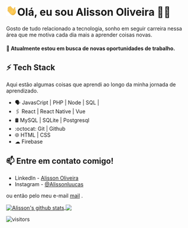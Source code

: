 
# <img src="https://raw.githubusercontent.com/ABSphreak/ABSphreak/master/gifs/Hi.gif" width="30px">Olá, eu sou Alisson Oliveira 👨‍💻

Gosto de tudo relacionado a tecnologia, sonho em seguir carreira nessa área que me motiva cada dia mais a aprender coisas novas.

#### 🔭 Atualmente estou em busca de novas oportunidades de trabalho.


## ⚡ Tech Stack

Aqui estão algumas coisas que aprendi ao longo da minha jornada de aprendizado.


* 🗣 JavasCript | PHP | Node | SQL | 
* 🖇️ React | React Native | Vue
* 🛢️ MySQL | SQLite | Postgresql
* :octocat: Git | Github
* 🌐 HTML | CSS
* ☁ Firebase

## 📫 Entre em contato comigo!
- LinkedIn - [Alisson Oliveira](https://in.linkedin.com/in/alisson-oliveira-a8b66a175)
- Instagram - [@Alissonluucas](https://www.instagram.com/alissonluucas)

 ou então pelo meu e-mail [mail](lucasoliveira.alisson@gmail.com) .

<a href="https://github.com/anuraghazra/github-readme-stats">
  <img align="center" src="https://github-readme-stats.anuraghazra1.vercel.app/api?username=alisson-lucas&show_icons=true&include_all_commits=true&theme=material-palenight" alt="Alisson's github stats" />
</a>

<a href="https://github.com/anuraghazra/github-readme-stats">
  <!-- Change the `github-readme-stats.anuraghazra1.vercel.app` to `github-readme-stats.vercel.app`  -->
  <img align="center" src="https://github-readme-stats.vercel.app/api/top-langs/?username=alisson-lucas&layout=compact&theme=material-palenight" />
</a>

![visitors](https://visitor-badge.glitch.me/badge?page_id=alisson-lucas/alisson-lucas)


 
